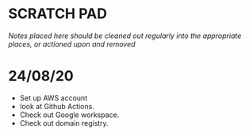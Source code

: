 # SCRATCH PAD

_Notes placed here should be cleaned out regularly into the appropriate places, or actioned upon and removed_

# 24/08/20

- Set up AWS account
- look at Github Actions.
- Check out Google workspace.
- Check out domain registry.